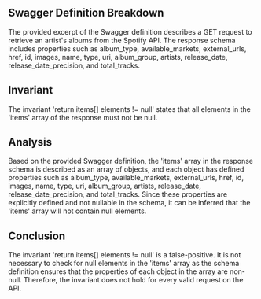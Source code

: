 ## Swagger Definition Breakdown
The provided excerpt of the Swagger definition describes a GET request to retrieve an artist's albums from the Spotify API. The response schema includes properties such as album_type, available_markets, external_urls, href, id, images, name, type, uri, album_group, artists, release_date, release_date_precision, and total_tracks.

## Invariant
The invariant 'return.items[] elements != null' states that all elements in the 'items' array of the response must not be null.

## Analysis
Based on the provided Swagger definition, the 'items' array in the response schema is described as an array of objects, and each object has defined properties such as album_type, available_markets, external_urls, href, id, images, name, type, uri, album_group, artists, release_date, release_date_precision, and total_tracks. Since these properties are explicitly defined and not nullable in the schema, it can be inferred that the 'items' array will not contain null elements.

## Conclusion
The invariant 'return.items[] elements != null' is a false-positive. It is not necessary to check for null elements in the 'items' array as the schema definition ensures that the properties of each object in the array are non-null. Therefore, the invariant does not hold for every valid request on the API.

